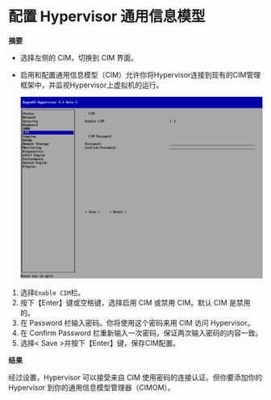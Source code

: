 # 配置 Hypervisor 通用信息模型

**摘要**

* 选择左侧的 CIM，切换到 CIM 界面。
* 启用和配置通用信息模型（CIM）允许你将Hypervisor连接到现有的CIM管理框架中，并监视Hypervisor上虚拟机的运行。

  ![node_CIM](../images/node_CIM.png)

1. 选择`Enable CIM`栏。
2. 按下【Enter】键或空格键，选择启用 CIM 或禁用 CIM。默认 CIM 是禁用的。
3. 在 Password 栏输入密码。你将使用这个密码来用 CIM 访问 Hypervisor。
4. 在 Confirm Password 栏重新输入一次密码，保证两次输入密码的内容一致。
5. 选择< Save >并按下【Enter】键，保存CIM配置。

**结果**

经过设置，Hypervisor 可以接受来自 CIM 使用密码的连接认证。但你要添加你的 Hypervisor 到你的通用信息模型管理器（CIMOM）。
